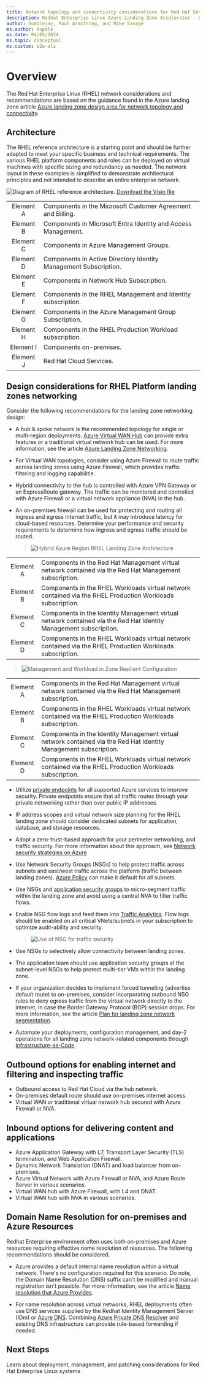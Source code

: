 ```yaml
---
title: Network topology and connectivity considerations for Red Hat Enterprise Linux
description: Redhat Enterprise Linux Azure Landing Zone Accelerator - Guidance and considerations on Network Topology & Connectivity
author: humblejay, Paul Armstrong, and Mike Savage
ms.author: kupole
ms.date: 04/05/2024
ms.topic: conceptual
ms.custom: e2e-alz
---
```


# Overview

The Red Hat Enterprise Linux (RHEL) network considerations and recommendations are based on the guidance found in the Azure landing zone article [Azure landing zone design area for network topology and connectivity](/azure/cloud-adoption-framework/ready/landing-zone/design-area/network-topology-and-connectivity).

## Architecture

The RHEL reference architecture is a starting point and should be further adapted to meet your specific business and technical requirements. The various RHEL platform components and roles can be deployed on virtual machines with specific sizing and redundancy as needed. The network layout in these examples is simplified to demonstrate architectural principles and not intended to describe an entire enterprise network.

![Diagram of RHEL reference architecture.](images/rhel-landing-zone-architecture.png)
[Download the Visio file](azure-landing-zone-rhel-full-view.vsdx)

|               |                                 |
|:-------------:|:--------------------------------|
| Element A | Components in the Microsoft Customer Agreement and Billing. |
| Element B | Components in Microsoft Entra Identity and Access Management. |
| Element C | Components in Azure Management Groups. |
| Element D | Components in Active Directory Identity Management Subscription. |  
| Element E | Components in Network Hub Subscription. |
| Element F | Components in the RHEL Management and Identity subscription. |
| Element G | Components in the Azure Management Group Subscription. |
| Element H | Components in the RHEL Production Workload subscription. |  
| Element I | Components on-premises. |
| Element J | Red Hat Cloud Services. |

## Design considerations for RHEL Platform landing zones networking

Consider the following recommendations for the landing zone networking design:

- A hub & spoke network is the recommended topology for single or multi-region deployments. [Azure Virtual WAN Hub](/azure/virtual-wan/virtual-wan-about) can provide extra features or a traditional virtual network hub can be used. For more information, see the article [Azure Landing Zone Networking](/azure/cloud-adoption-framework/ready/landing-zone/design-area/network-topology-and-connectivity).

- For Virtual WAN topologies, consider using Azure Firewall to route traffic across landing zones using Azure Firewall, which provides traffic filtering and logging capabilitie.

- Hybrid connectivity to the hub is controlled with Azure VPN Gateway or an ExpressRoute gateway. The traffic can be monitored and controlled with Azure Firewall or a virtual network appliance (NVA) in the hub.

- An on-premises firewall can be used for protecting and routing all ingress and egress internet traffic, but it may introduce latency for cloud-based resources. Determine your performance and security requirements to determine how ingress and egress traffic should be routed.

  >![Hybrid Azure Region RHEL Landing Zone Architecture](images/hybrid-regional-rhel-platform-landing-zone-network.png)

|               |                                 |
|:-------------:|:--------------------------------|
| Element A | Components in the Red Hat Management virtual network contained via the Red Hat Management subscription. |
| Element B | Components in the RHEL Workloads virtual network contained via the RHEL Production Workloads subscription. |
| Element C | Components in the Identity Management virtual network contained via the Red Hat Identity Management subscription. |
| Element D | Components in the RHEL Workloads virtual network contained via the RHEL Production Workloads subscription. |
  
  >![Management and Workload in Zone Resilient Configuration](images/simplified-rhel-networking.png)

|               |                                 |
|:-------------:|:--------------------------------|
| Element A | Components in the Red Hat Management virtual network contained via the Red Hat Management subscription. |
| Element B | Components in the RHEL Workloads virtual network contained via the RHEL Production Workloads subscription. |
| Element C | Components in the Identity Management virtual network contained via the Red Hat Identity Management subscription. |
| Element D | Components in the RHEL Workloads virtual network contained via the RHEL Production Workloads subscription. |

- Utilize [private endpoints](/azure/private-link/private-endpoint-overview) for all supported Azure services to improve security. Private endpoints ensure that all traffic routes through your private networking rather than over public IP addresses.

- IP address scopes and virtual network size planning for the RHEL landing zone should consider dedicated subnets for application, database, and storage resources.
  
- Adopt a zero-trust-based approach for your perimeter networking, and traffic security. For more information about this approach, see [Network security strategies on Azure](/azure/well-architected/security/networking)

- Use Network Security Groups (NSGs) to help protect traffic across subnets and east/west traffic across the platform (traffic between landing zones). [Azure Policy](/azure/networking/policy-reference) can make it default for all subnets.

- Use NSGs and [application security groups](/azure/virtual-network/application-security-groups) to micro-segment traffic within the landing zone and avoid using a central NVA to filter traffic flows.

- Enable NSG flow logs and feed them into [Traffic Analytics](/azure/network-watcher/traffic-analytics). Flow logs should be enabled on all critical VNets/subnets in your subscription to optimize audit-ability and security.

  >![Use of NSG for traffic security](images/nsg-segmentation.png)

- Use NSGs to selectively allow connectivity between landing zones.

- The application team should use application security groups at the subnet-level NSGs to help protect multi-tier VMs within the landing zone.

- If your organization decides to implement forced tunneling (advertise default route) to on-premises, consider incorporating outbound NSG rules to deny egress traffic from the virtual network directly to the internet, in case the Border Gateway Protocol (BGP) session drops. For more information, see the article [Plan for landing zone network segmentation](/azure/cloud-adoption-framework/ready/azure-best-practices/plan-for-landing-zone-network-segmentation).

- Automate your deployments, configuration management, and day-2 operations for all landing zone network-related components through [Infrastructure-as-Code](/azure/well-architected/operational-excellence/infrastructure-as-code-design).

## Outbound options for enabling internet and filtering and inspecting traffic

- Outbound access to Red Hat Cloud via the hub network.
- On-premises default route should use on-premises internet access.
- Virtual WAN or traditional virtual network hub secured with Azure Firewall or NVA.

## Inbound options for delivering content and applications

- Azure Application Gateway with L7, Transport Layer Security (TLS) termination, and Web Application Firewall.
- Dynamic Network Translation (DNAT) and load balancer from on-premises.
- Azure Virtual Network  with Azure Firewall or NVA, and Azure Route Server in various scenarios.
- Virtual WAN hub with Azure Firewall, with L4 and DNAT.
- Virtual WAN hub with NVA in various scenarios.

## Domain Name Resolution for on-premises and Azure Resources

Redhat Enterprise environment often uses both on-premises and Azure resources requiring effective name resolution of resources. The following recommendations should be considered.

- Azure provides a default internal name resolution within a virtual network. There's no configuration required for this scenario. Do note, the Domain Name Resolution (DNS) suffix can't be modified and manual registration isn't possible. For more information, see the article [Name resolution that Azure Provides](/azure/virtual-machines/linux/azure-dns?tabs=ubuntu#name-resolution-that-azure-provides).

- For name resolution across virtual networks, RHEL deployments often use DNS services supplied by the Redhat Identity Management Server (IDm) or [Azure DNS](/azure/dns/dns-overview). Combining [Azure Private DNS Resolver](/azure/dns/dns-private-resolver-overview) and existing DNS infrastructure can provide rule-based forwarding if needed.

## Next Steps

Learn about deployment, management, and patching considerations for Red Hat Enterprise Linux systems
